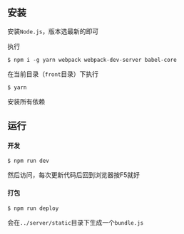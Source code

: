 ## 安装

安装`Node.js`，版本选最新的即可

执行
```
$ npm i -g yarn webpack webpack-dev-server babel-core
```

在当前目录（`front`目录）下执行
```
$ yarn
```
安装所有依赖

## 运行

#### 开发
```
$ npm run dev
```

然后访问[](http://localhost:8080)，每次更新代码后回到浏览器按F5就好

#### 打包
```
$ npm run deploy
```

会在`../server/static`目录下生成一个`bundle.js`
